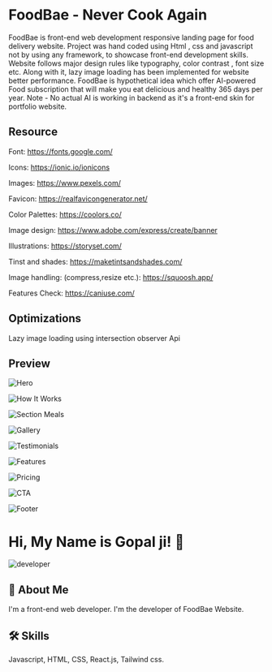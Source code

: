 # FoodBae - Never Cook Again

FoodBae is front-end web development responsive landing page for food delivery website. Project was hand coded using Html , css and javascript not by using any framework, to showcase front-end development skills. Website follows major design rules like typography, color contrast , font size etc. Along with it, lazy image loading has been implemented for website better performance. FoodBae is hypothetical idea which offer AI-powered Food subscription that will make you eat delicious and healthy 365 days per year. Note - No actual AI is working in backend as it's a front-end skin for portfolio website.

## Resource

Font: https://fonts.google.com/

Icons: https://ionic.io/ionicons

Images: https://www.pexels.com/

Favicon: https://realfavicongenerator.net/

Color Palettes: https://coolors.co/

Image design: https://www.adobe.com/express/create/banner

Illustrations: https://storyset.com/

Tinst and shades: https://maketintsandshades.com/

Image handling: (compress,resize etc.): https://squoosh.app/

Features Check: https://caniuse.com/

## Optimizations

Lazy image loading using intersection observer Api

## Preview

![Hero](https://raw.githubusercontent.com/CodingByGopal/imagesAsLink/main/hero.png)

![How It Works](https://raw.githubusercontent.com/CodingByGopal/imagesAsLink/main/section-how.png)

![Section Meals](https://raw.githubusercontent.com/CodingByGopal/imagesAsLink/main/meals.png)

![Gallery](https://raw.githubusercontent.com/CodingByGopal/imagesAsLink/main/gallery.png)

![Testimonials](https://raw.githubusercontent.com/CodingByGopal/imagesAsLink/main/testimonials.png)

![Features](https://raw.githubusercontent.com/CodingByGopal/imagesAsLink/main/features.png)

![Pricing](https://raw.githubusercontent.com/CodingByGopal/imagesAsLink/main/pricing.png)

![CTA](https://raw.githubusercontent.com/CodingByGopal/imagesAsLink/main/cta.png)

![Footer](https://raw.githubusercontent.com/CodingByGopal/imagesAsLink/main/footer.png)

# Hi, My Name is Gopal ji! 👋

![developer](https://raw.githubusercontent.com/CodingByGopal/imagesAsLink/main/mei.jpg)

## 🚀 About Me

I'm a front-end web developer. I'm the developer of FoodBae Website.

## 🛠 Skills

Javascript, HTML, CSS, React.js, Tailwind css.
